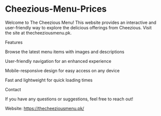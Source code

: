 # Cheezious-Menu-Prices
Welcome to The Cheezious Menu! This website provides an interactive and user-friendly way to explore the delicious offerings from Cheezious. Visit the site at thecheeziousmenu.pk.

Features

Browse the latest menu items with images and descriptions

User-friendly navigation for an enhanced experience

Mobile-responsive design for easy access on any device

Fast and lightweight for quick loading times

Contact

If you have any questions or suggestions, feel free to reach out!

Website: https://thecheeziousmenu.pk/



